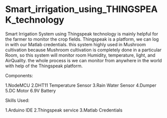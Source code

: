 # Smart_irrigation_using_THINGSPEAK_technology
Smart Irrigation System using Thingspeak technology is mainly helpful for the farmer to monitor the crop fields. Thingspeak is a platform, we can log in with our Matlab credentials. this system highly used in Mushroom cultivation because Mushroom cultivation is completely done in a particular Room, so this system will monitor room Humidity, temperature, light, and AirQuality. the whole process is we can monitor from anywhere in the world with help of the Thingspeak platform.

Components:

1.NodeMCU
2.DHT11 Temperature Sensor
3.Rain Water Sensor
4.Dumper
5.DC Motor
6.9V Battery

Skills Used:

1.Arduino IDE
2.Thingspeak service
3.Matlab Credentials

